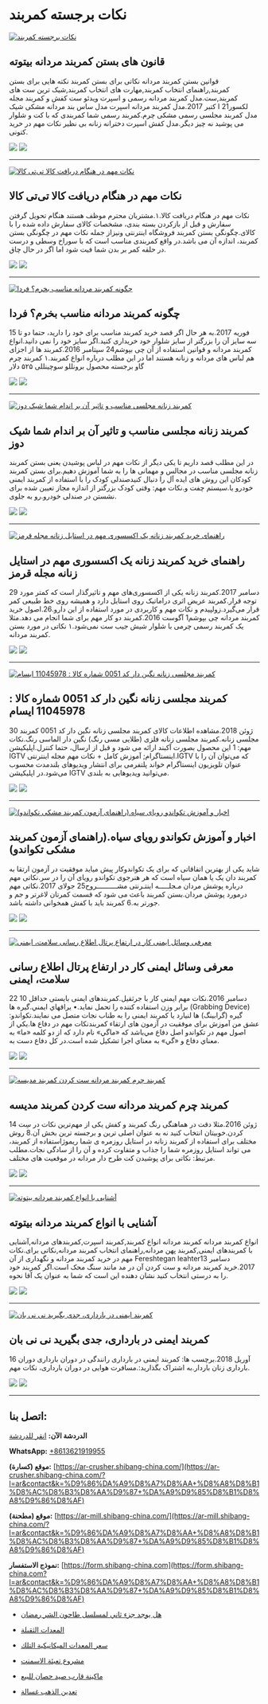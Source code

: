 # نکات برجسته کمربند

<a href="https://swt.shibang-china.com/?l=ar&img&k=%D9%86%DA%A9%D8%A7%D8%AA+%D8%A8%D8%B1%D8%AC%D8%B3%D8%AA%D9%87+%DA%A9%D9%85%D8%B1%D8%A8%D9%86%D8%AF" target="_blank">![نکات برجسته کمربند](http://static.shibang-china.com/all-800x300/373.jpg)</a>

## قانون های بستن کمربند مردانه بیتوته
قوانین بستن کمربند مردانه نکاتی برای بستن کمربند نکته هایی برای بستن کمربند,راهنمای انتخاب کمربند,مهارت های انتخاب کمربند,شیک ترین ست های کمربند,ست.مدل کمربند مردانه رسمی و اسپرت ویدئو ست کفش و کمربند مجله لکسور21 ا کتبر 2017.مدل کمربند مردانه اسپرت مدل ساس بند مردانه مشکی شیک مدل کمربند مجلسی رسمی مشکی چرم.کمربند رسمی شما کمربندی که با کت و شلوار می پوشید نه چیز دیگر.مدل کفش اسپرت دخترانه زنانه بی نظیر نکات مهم در خرید کتونی.


<a href="https://whatsapp.shibangsoft.com/WhatsApp.php" target="_blank" title="WhatsApp">![](http://static.shibang-china.com/icon/whatsapp.png)</a> <a href="https://swt.shibang-china.com/?l=ar&icon&k=%D9%86%DA%A9%D8%A7%D8%AA+%D8%A8%D8%B1%D8%AC%D8%B3%D8%AA%D9%87+%DA%A9%D9%85%D8%B1%D8%A8%D9%86%D8%AF" target="_blank">![](http://static.shibang-china.com/icon/chat-ar.png)</a>

---

<a href="https://swt.shibang-china.com/?l=ar&img&k=%D9%86%DA%A9%D8%A7%D8%AA+%D8%A8%D8%B1%D8%AC%D8%B3%D8%AA%D9%87+%DA%A9%D9%85%D8%B1%D8%A8%D9%86%D8%AF" target="_blank">![نکات مهم در هنگام دریافت کالا تی‌تی کالا](http://static.shibang-china.com/all-800x300/1229.jpg)</a>

## نکات مهم در هنگام دریافت کالا تی‌تی کالا
نکات مهم در هنگام دریافت کالا.۱.مشتریان محترم موظف هستند هنگام تحویل گرفتن سفارش و قبل از بازکردن بسته بندی، مشخصات کالای سفارش داده شده را با کالای.چگونگی بستن کمربند فروشگاه اینترنتی ونیزاز جمله نکات مهم در چگونگی بستن کمربند، اندازه آن می باشد.در واقع کمربندی مناسب است که با سوراخ وسطی و درست در حلقه کمر بر بدن شما فیت شود اما اگر در حال چاق.


<a href="https://whatsapp.shibangsoft.com/WhatsApp.php" target="_blank" title="WhatsApp">![](http://static.shibang-china.com/icon/whatsapp.png)</a> <a href="https://swt.shibang-china.com/?l=ar&icon&k=%D9%86%DA%A9%D8%A7%D8%AA+%D8%A8%D8%B1%D8%AC%D8%B3%D8%AA%D9%87+%DA%A9%D9%85%D8%B1%D8%A8%D9%86%D8%AF" target="_blank">![](http://static.shibang-china.com/icon/chat-ar.png)</a>

---

<a href="https://swt.shibang-china.com/?l=ar&img&k=%D9%86%DA%A9%D8%A7%D8%AA+%D8%A8%D8%B1%D8%AC%D8%B3%D8%AA%D9%87+%DA%A9%D9%85%D8%B1%D8%A8%D9%86%D8%AF" target="_blank">![چگونه کمربند مردانه مناسب بخرم؟ فردا](http://static.shibang-china.com/all-800x300/1033.jpg)</a>

## چگونه کمربند مردانه مناسب بخرم؟ فردا
15 فوریه 2017.به هر حال اگر قصد خرید کمربند مناسب برای خود را دارید، حتما دو تا سه سایز آن را بزرگتر از سایز شلوار خود خریداری کنید.اگر سایز خود را نمی دانید.انواع کمربند مردانه و قوانین استفاده از آن چی بپوشم24 سپتامبر 2016.کمربند ها از اجزای هم لباس های مردانه و زنانه هستند اما در این مطلب درباره انواع کمربند.۱ کمربند چرم گاو برجسته محصول برونللو سوچینللی ۵۲۵ دلار


<a href="https://whatsapp.shibangsoft.com/WhatsApp.php" target="_blank" title="WhatsApp">![](http://static.shibang-china.com/icon/whatsapp.png)</a> <a href="https://swt.shibang-china.com/?l=ar&icon&k=%D9%86%DA%A9%D8%A7%D8%AA+%D8%A8%D8%B1%D8%AC%D8%B3%D8%AA%D9%87+%DA%A9%D9%85%D8%B1%D8%A8%D9%86%D8%AF" target="_blank">![](http://static.shibang-china.com/icon/chat-ar.png)</a>

---

<a href="https://swt.shibang-china.com/?l=ar&img&k=%D9%86%DA%A9%D8%A7%D8%AA+%D8%A8%D8%B1%D8%AC%D8%B3%D8%AA%D9%87+%DA%A9%D9%85%D8%B1%D8%A8%D9%86%D8%AF" target="_blank">![کمربند زنانه مجلسی مناسب و تاثیر آن بر اندام شما شیک دوز](http://static.shibang-china.com/all-800x300/60.jpg)</a>

## کمربند زنانه مجلسی مناسب و تاثیر آن بر اندام شما شیک دوز
در این مطلب قصد داریم تا یکی دیگر از نکات مهم در لباس پوشیدن یعنی بستن کمربند زنانه مجلسی مناسب در مجالس و مهمانی ها را به شما آموزش دهیم.برای بستن کمربند کودکان این روش های ایده آل را دنبال کنیدصندلی کودک را با استفاده از کمربند ایمنی خودرو یا.سیستم چفت و.نکات مهم: وقتی کودک بزرگتر از اندازه مجاز تعیین شده برای نشستن در صندلی خودرو.رو به جلوی.


<a href="https://whatsapp.shibangsoft.com/WhatsApp.php" target="_blank" title="WhatsApp">![](http://static.shibang-china.com/icon/whatsapp.png)</a> <a href="https://swt.shibang-china.com/?l=ar&icon&k=%D9%86%DA%A9%D8%A7%D8%AA+%D8%A8%D8%B1%D8%AC%D8%B3%D8%AA%D9%87+%DA%A9%D9%85%D8%B1%D8%A8%D9%86%D8%AF" target="_blank">![](http://static.shibang-china.com/icon/chat-ar.png)</a>

---

<a href="https://swt.shibang-china.com/?l=ar&img&k=%D9%86%DA%A9%D8%A7%D8%AA+%D8%A8%D8%B1%D8%AC%D8%B3%D8%AA%D9%87+%DA%A9%D9%85%D8%B1%D8%A8%D9%86%D8%AF" target="_blank">![راهنمای خرید کمربند زنانه یک اکسسوری مهم در استایل زنانه مجله قرمز](http://static.shibang-china.com/all-800x300/1207.jpg)</a>

## راهنمای خرید کمربند زنانه یک اکسسوری مهم در استایل زنانه مجله قرمز
29 دسامبر 2017.کمربند زنانه یکی از اکسسوری‌های مهم و تاثیرگذار است که کمتر مورد توجه قرار.کمربند عریض اثری دراماتیک روی استایل دارد و همیشه روی خط طبیعی کمر قرار می‌گیرد.زولپیدم و نکات مهم و کاربردی در مورد استفاده از این دارو.26.اصول خرید کمربند مردانه چی بپوشم1 آگوست 2016.کمربند دو کار مهم برای شما انجام می دهد.مثلا یک کمربند رسمی چرمی با شلوار شیش جیب ست نمی‌شود.۱ نکاتی در مورد بستن کمربند مردانه.


<a href="https://whatsapp.shibangsoft.com/WhatsApp.php" target="_blank" title="WhatsApp">![](http://static.shibang-china.com/icon/whatsapp.png)</a> <a href="https://swt.shibang-china.com/?l=ar&icon&k=%D9%86%DA%A9%D8%A7%D8%AA+%D8%A8%D8%B1%D8%AC%D8%B3%D8%AA%D9%87+%DA%A9%D9%85%D8%B1%D8%A8%D9%86%D8%AF" target="_blank">![](http://static.shibang-china.com/icon/chat-ar.png)</a>

---

<a href="https://swt.shibang-china.com/?l=ar&img&k=%D9%86%DA%A9%D8%A7%D8%AA+%D8%A8%D8%B1%D8%AC%D8%B3%D8%AA%D9%87+%DA%A9%D9%85%D8%B1%D8%A8%D9%86%D8%AF" target="_blank">![کمربند مجلسی زنانه نگین دار کد 0051 شماره کالا : 11045978 ایسام](http://static.shibang-china.com/all-800x300/1053.jpg)</a>

## کمربند مجلسی زنانه نگین دار کد 0051 شماره کالا : 11045978 ایسام
30 ژوئن 2018.مشاهده اطلاعات کالای کمربند مجلسی زنانه نگین دار کد 0051 کمربند مجلسی زنانه.کمربند مجلسی زنانه فلزی (طلایی مسی رنگ) نگین دار الماسی رنگ.نکات مهم: 1 این محصول بصورت آکبند ارائه می شود و قبل از ارسال، حتما کنترل.اپلیکیشن IGTV اینستاگرام; آموزش کامل + نکات مهم مجله اینترنتی.IGTV که می‌توان آن را با عنوان تلویزیون اینستاگرام خواند پلتفرمی برای انتشار ویدیوهای بلندمدت محسوب می‌شود.در اپلیکیشن IGTV می‌توانید ویدیوهایی به بلندی.


<a href="https://whatsapp.shibangsoft.com/WhatsApp.php" target="_blank" title="WhatsApp">![](http://static.shibang-china.com/icon/whatsapp.png)</a> <a href="https://swt.shibang-china.com/?l=ar&icon&k=%D9%86%DA%A9%D8%A7%D8%AA+%D8%A8%D8%B1%D8%AC%D8%B3%D8%AA%D9%87+%DA%A9%D9%85%D8%B1%D8%A8%D9%86%D8%AF" target="_blank">![](http://static.shibang-china.com/icon/chat-ar.png)</a>

---

<a href="https://swt.shibang-china.com/?l=ar&img&k=%D9%86%DA%A9%D8%A7%D8%AA+%D8%A8%D8%B1%D8%AC%D8%B3%D8%AA%D9%87+%DA%A9%D9%85%D8%B1%D8%A8%D9%86%D8%AF" target="_blank">![اخبار و آموزش تکواندو رویای سیاه.(راهنمای آزمون کمربند مشکی تکواندو)](http://static.shibang-china.com/all-800x300/152.jpg)</a>

## اخبار و آموزش تکواندو رویای سیاه.(راهنمای آزمون کمربند مشکی تکواندو)
شاید یکی از بهترین اتفاقاتی که برای یک تکواندوکار پیش میاید موفقیت در آزمون ارتقا به کمربند دان یک یا همان سیاه است که هر هنرجوی تکواندو رویای آن را در سر.نکاتی مهم درباره پوشش مردان مـجلـــــه اینتـرنتی مشــــــــــروح25 جولای 2017.نکاتی مهم درمورد پوشش مردان.بستن کمربند باعث می شود که قسمت کمرتان لاغرتر و جم و جورتر به.6 کمربند باید با کفش همخوانی داشته باشد.


<a href="https://whatsapp.shibangsoft.com/WhatsApp.php" target="_blank" title="WhatsApp">![](http://static.shibang-china.com/icon/whatsapp.png)</a> <a href="https://swt.shibang-china.com/?l=ar&icon&k=%D9%86%DA%A9%D8%A7%D8%AA+%D8%A8%D8%B1%D8%AC%D8%B3%D8%AA%D9%87+%DA%A9%D9%85%D8%B1%D8%A8%D9%86%D8%AF" target="_blank">![](http://static.shibang-china.com/icon/chat-ar.png)</a>

---

<a href="https://swt.shibang-china.com/?l=ar&img&k=%D9%86%DA%A9%D8%A7%D8%AA+%D8%A8%D8%B1%D8%AC%D8%B3%D8%AA%D9%87+%DA%A9%D9%85%D8%B1%D8%A8%D9%86%D8%AF" target="_blank">![معرفی وسائل ایمنی کار در ارتفاع پرتال اطلاع رسانی سلامت، ایمنی](http://static.shibang-china.com/all-800x300/261.jpg)</a>

## معرفی وسائل ایمنی کار در ارتفاع پرتال اطلاع رسانی سلامت، ایمنی
22 دسامبر 2016.نکات مهم ایمنی کار با جرثقیل.کمربندهای ایمنی بایستی حداقل 10 برابر وزن استفاده کننده را تحمل نماید.• يراقهاي ايمني.گیره ها (Grabbing Device) :گیره (گرابینگ) ها لنیارد یا کمربند ایمنی را به طناب نجات متصل می نمایند.تکواندو عشق من آموزش برای موفقیت در آزمون های ارتقاء کمربندنکات مهم در دفاع ها.يكي از اصول مهم در تكواندو اصل دفاع مي‌باشد كه «ماگي» نام دارد كه از دو كلمه «ما» به معناي دفاع و «گي» به معناي اجرا تشكيل شده است.در كل دفاع دست به.


<a href="https://whatsapp.shibangsoft.com/WhatsApp.php" target="_blank" title="WhatsApp">![](http://static.shibang-china.com/icon/whatsapp.png)</a> <a href="https://swt.shibang-china.com/?l=ar&icon&k=%D9%86%DA%A9%D8%A7%D8%AA+%D8%A8%D8%B1%D8%AC%D8%B3%D8%AA%D9%87+%DA%A9%D9%85%D8%B1%D8%A8%D9%86%D8%AF" target="_blank">![](http://static.shibang-china.com/icon/chat-ar.png)</a>

---

<a href="https://swt.shibang-china.com/?l=ar&img&k=%D9%86%DA%A9%D8%A7%D8%AA+%D8%A8%D8%B1%D8%AC%D8%B3%D8%AA%D9%87+%DA%A9%D9%85%D8%B1%D8%A8%D9%86%D8%AF" target="_blank">![کمربند چرم کمربند مردانه ست کردن کمربند مدیسه](http://static.shibang-china.com/all-800x300/473.jpg)</a>

## کمربند چرم کمربند مردانه ست کردن کمربند مدیسه
14 ژوئن 2016.مثلا دقت در هماهنگی رنگ کمربند و کفش یکی از مهم‌ترین نکات در سِت کردن.خوبیتان انتخاب کنید نه به عنوان اصلی ترین و برجسته ترین بخش آن.8 روش مختلف برای استفاده از کمربند زنانه در استایل روزمره ی شما ریموژاستفاده از کمربند، می تواند استایل روزمره شما را جذاب و متفاوت کرده و آن را از سادگی نجات.مطلب مرتبط: نکاتی برای پوشیدن کت طرح دار مردانه در موقعیت های مختلف.


<a href="https://whatsapp.shibangsoft.com/WhatsApp.php" target="_blank" title="WhatsApp">![](http://static.shibang-china.com/icon/whatsapp.png)</a> <a href="https://swt.shibang-china.com/?l=ar&icon&k=%D9%86%DA%A9%D8%A7%D8%AA+%D8%A8%D8%B1%D8%AC%D8%B3%D8%AA%D9%87+%DA%A9%D9%85%D8%B1%D8%A8%D9%86%D8%AF" target="_blank">![](http://static.shibang-china.com/icon/chat-ar.png)</a>

---

<a href="https://swt.shibang-china.com/?l=ar&img&k=%D9%86%DA%A9%D8%A7%D8%AA+%D8%A8%D8%B1%D8%AC%D8%B3%D8%AA%D9%87+%DA%A9%D9%85%D8%B1%D8%A8%D9%86%D8%AF" target="_blank">![آشنایی با انواع کمربند مردانه بیتوته](http://static.shibang-china.com/all-800x300/1360.jpg)</a>

## آشنایی با انواع کمربند مردانه بیتوته
انواع کمربند مردانه کمربند مردانه انواع کمربند,کمربند اسپرت,کمربندهای مردانه,آشنایی با کمربندهای ایمنی,کمربند پهن مردانه,راهنمای انتخاب کمربند مردانه,نکاتی برای.نکات مهم در خرید کمربند مردانه و نگهداری از آن Fereshtegan leahter13 دسامبر 2017.خرید کمربند مردانه و ست کردن آن در مد مانند سنگ محک است.اگر کمربند خود را به درستی انتخاب کنید نشان دهنده این است که شما به عنوان یک آقا نحوه.


<a href="https://whatsapp.shibangsoft.com/WhatsApp.php" target="_blank" title="WhatsApp">![](http://static.shibang-china.com/icon/whatsapp.png)</a> <a href="https://swt.shibang-china.com/?l=ar&icon&k=%D9%86%DA%A9%D8%A7%D8%AA+%D8%A8%D8%B1%D8%AC%D8%B3%D8%AA%D9%87+%DA%A9%D9%85%D8%B1%D8%A8%D9%86%D8%AF" target="_blank">![](http://static.shibang-china.com/icon/chat-ar.png)</a>

---

<a href="https://swt.shibang-china.com/?l=ar&img&k=%D9%86%DA%A9%D8%A7%D8%AA+%D8%A8%D8%B1%D8%AC%D8%B3%D8%AA%D9%87+%DA%A9%D9%85%D8%B1%D8%A8%D9%86%D8%AF" target="_blank">![کمربند ایمنی در بارداری، جدی بگیرید نی نی بان](http://static.shibang-china.com/all-800x300/1149.jpg)</a>

## کمربند ایمنی در بارداری، جدی بگیرید نی نی بان
16 آوريل 2018.برچسب ها: کمربند ایمنی در بارداری رانندگی در دوران بارداری دوران بارداری زنان باردار.به اشتراک بگذارید:.مسافرت هوایی در دوران بارداری، نکات مهم.

<a href="https://whatsapp.shibangsoft.com/WhatsApp.php" target="_blank" title="WhatsApp">![](http://static.shibang-china.com/icon/whatsapp.png)</a> <a href="https://swt.shibang-china.com/?l=ar&icon&k=%D9%86%DA%A9%D8%A7%D8%AA+%D8%A8%D8%B1%D8%AC%D8%B3%D8%AA%D9%87+%DA%A9%D9%85%D8%B1%D8%A8%D9%86%D8%AF" target="_blank">![](http://static.shibang-china.com/icon/chat-ar.png)</a>

---
## اتصل بنا:

**الدردشة الآن:** [انقر للدردشة](https://swt.shibang-china.com?l=ar&contact&k=%D9%86%DA%A9%D8%A7%D8%AA+%D8%A8%D8%B1%D8%AC%D8%B3%D8%AA%D9%87+%DA%A9%D9%85%D8%B1%D8%A8%D9%86%D8%AF)

**WhatsApp:**  [+8613621919955](https://whatsapp.shibangsoft.com/WhatsApp.php)

**موقع (كسارة):** [https://ar-crusher.shibang-china.com/](https://ar-crusher.shibang-china.com/?l=ar&contact&k=%D9%86%DA%A9%D8%A7%D8%AA+%D8%A8%D8%B1%D8%AC%D8%B3%D8%AA%D9%87+%DA%A9%D9%85%D8%B1%D8%A8%D9%86%D8%AF)

**موقع (مطحنة):** [https://ar-mill.shibang-china.com/](https://ar-mill.shibang-china.com/?l=ar&contact&k=%D9%86%DA%A9%D8%A7%D8%AA+%D8%A8%D8%B1%D8%AC%D8%B3%D8%AA%D9%87+%DA%A9%D9%85%D8%B1%D8%A8%D9%86%D8%AF)

**نموذج الاستفسار:** [https://form.shibang-china.com](https://form.shibang-china.com?l=ar&contact&k=%D9%86%DA%A9%D8%A7%D8%AA+%D8%A8%D8%B1%D8%AC%D8%B3%D8%AA%D9%87+%DA%A9%D9%85%D8%B1%D8%A8%D9%86%D8%AF)

* [هل يوجد جزء ثاني لمسلسل طاحون الشر رمضان](../17/%D9%87%D9%84%20%D9%8A%D9%88%D8%AC%D8%AF%20%D8%AC%D8%B2%D8%A1%20%D8%AB%D8%A7%D9%86%D9%8A%20%D9%84%D9%85%D8%B3%D9%84%D8%B3%D9%84%20%D8%B7%D8%A7%D8%AD%D9%88%D9%86%20%D8%A7%D9%84%D8%B4%D8%B1%20%D8%B1%D9%85%D8%B6%D8%A7%D9%86.md)

* [المعدات الثقىلة](../20/%D8%A7%D9%84%D9%85%D8%B9%D8%AF%D8%A7%D8%AA%20%D8%A7%D9%84%D8%AB%D9%82%D9%89%D9%84%D8%A9.md)

* [سعر المعدات الميكانيكية التلك](../20/%D8%B3%D8%B9%D8%B1%20%D8%A7%D9%84%D9%85%D8%B9%D8%AF%D8%A7%D8%AA%20%D8%A7%D9%84%D9%85%D9%8A%D9%83%D8%A7%D9%86%D9%8A%D9%83%D9%8A%D8%A9%20%D8%A7%D9%84%D8%AA%D9%84%D9%83.md)

* [مشروع تعبئة الاسمنت](../19/%D9%85%D8%B4%D8%B1%D9%88%D8%B9%20%D8%AA%D8%B9%D8%A8%D8%A6%D8%A9%20%D8%A7%D9%84%D8%A7%D8%B3%D9%85%D9%86%D8%AA.md)

* [ماكينة قارب صيد حصان للبيع](../19/%D9%85%D8%A7%D9%83%D9%8A%D9%86%D8%A9%20%D9%82%D8%A7%D8%B1%D8%A8%20%D8%B5%D9%8A%D8%AF%20%D8%AD%D8%B5%D8%A7%D9%86%20%D9%84%D9%84%D8%A8%D9%8A%D8%B9.md)

* [تعدين الذهب غسالة](../17/%D8%AA%D8%B9%D8%AF%D9%8A%D9%86%20%D8%A7%D9%84%D8%B0%D9%87%D8%A8%20%D8%BA%D8%B3%D8%A7%D9%84%D8%A9.md)